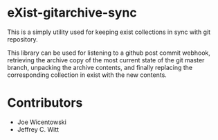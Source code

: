 # eXist-gitarchive-sync

This is a simply utility used for keeping exist collections in sync with
git repository.

This library can be used for listening to a github post commit webhook,
retrieving the archive copy of the most current state of the git master branch,
unpacking the archive contents, and finally replacing the corresponding collection
in exist with the new contents.

# Contributors

* Joe Wicentowski
* Jeffrey C. Witt
